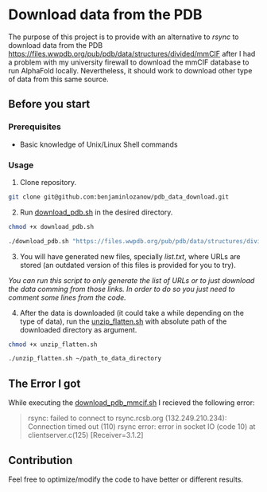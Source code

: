 # Download data from the PDB

The purpose of this project is to provide with an alternative to *rsync* to download data from the PDB https://files.wwpdb.org/pub/pdb/data/structures/divided/mmCIF after I had a problem with my university firewall to download the mmCIF database to run AlphaFold locally. Nevertheless, it should work to download other type of data from this same source.

## Before you start

### Prerequisites

* Basic knowledge of Unix/Linux Shell commands

### Usage

1. Clone repository.
```sh
git clone git@github.com:benjaminlozanow/pdb_data_download.git
```

2. Run [download_pdb.sh](https://github.com/benjaminlozanow/pdb_data_download/blob/main/download_pdb.sh) in the desired directory.
```sh
chmod +x download_pdb.sh
```

```sh
./download_pdb.sh "https://files.wwpdb.org/pub/pdb/data/structures/divided/mmCIF"
```  

3. You will have generated new files, specially *list.txt*, where URLs are stored (an outdated version of this files is provided for you to try).  

*You can run this script to only generate the list of URLs or to just download the data comming from those links. In order to do so you just need to comment some lines from the code.*

4. After the data is downloaded (it could take a while depending on the type of data), run the [unzip_flatten.sh](https://github.com/benjaminlozanow/pdb_data_download/blob/main/unzip_flatten.sh) with absolute path of the downloaded directory as argument.  
```sh
chmod +x unzip_flatten.sh
```

```sh
./unzip_flatten.sh ~/path_to_data_directory
```  

## The Error I got

While executing the [download_pdb_mmcif.sh](https://github.com/deepmind/alphafold/blob/main/scripts/download_pdb_mmcif.sh) I recieved the following error:

> rsync: failed to connect to rsync.rcsb.org (132.249.210.234): Connection timed out (110)
rsync error: error in socket IO (code 10) at clientserver.c(125) [Receiver=3.1.2]


## Contribution

Feel free to optimize/modify the code to have better or different results.
